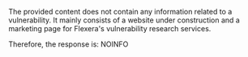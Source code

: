 The provided content does not contain any information related to a vulnerability. It mainly consists of a website under construction and a marketing page for Flexera's vulnerability research services.

Therefore, the response is: NOINFO